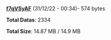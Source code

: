 [**f7qVSyAF**](/data/f7qVSyAF.txt) (31/12/22 - 00:34)- 574 bytes

**Total Datas**: 2334

**Total Size**: 14.87 MB / 14.9 MB